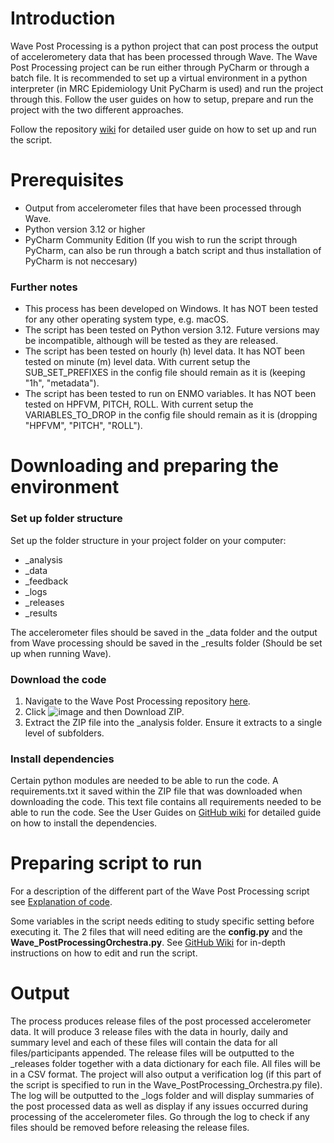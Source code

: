 # Introduction
Wave Post Processing is a python project that can post process the output of accelerometery data that has been processed through Wave. The Wave Post Processing project can be run either through PyCharm or through a batch file. It is recommended to set up a virtual environment in a python interpreter (in MRC Epidemiology Unit PyCharm is used) and run the project through this. Follow the user guides on how to setup, prepare and run the project with the two different approaches.

Follow the repository [wiki](https://github.com/CAS254/Wave_PostProcessing/wiki) for detailed user guide on how to set up and run the script. 

# Prerequisites
- Output from accelerometer files that have been processed through Wave.
- Python version 3.12 or higher
- PyCharm Community Edition (If you wish to run the script through PyCharm, can also be run through a batch script and thus installation of PyCharm is not neccesary)

### Further notes 
- This process has been developed on Windows. It has NOT been tested for any other operating system type, e.g. macOS.
- The script has been tested on Python version 3.12. Future versions may be incompatible, although will be tested as they are released.
- The script has been tested on hourly (h) level data. It has NOT been tested on minute (m) level data. With current setup the SUB_SET_PREFIXES in the config file should remain as it is (keeping "1h", "metadata").
- The script has been tested to run on ENMO variables. It has NOT been tested on HPFVM, PITCH, ROLL. With current setup the VARIABLES_TO_DROP in the config file should remain as it is (dropping "HPFVM", "PITCH", "ROLL").


# Downloading and preparing the environment
### Set up folder structure
Set up the folder structure in your project folder on your computer:
- _analysis
- _data
- _feedback
- _logs
- _releases
- _results

The accelerometer files should be saved in the _data folder and the output from Wave processing should be saved in the _results folder (Should be set up when running Wave). 

### Download the code
1. Navigate to the Wave Post Processing repository [here](https://github.com/CAS254/Wave_PostProcessing). 
2. Click  ![image](https://github.com/user-attachments/assets/587012f2-735e-471e-b7c0-38e7977e36ee) and then Download ZIP.
3. Extract the ZIP file into the _analysis folder. Ensure it extracts to a single level of subfolders.

### Install dependencies
Certain python modules are needed to be able to run the code. A requirements.txt  it saved within the ZIP file that was downloaded when downloading the code. This text file contains all requirements needed to be able to run the code. See the User Guides on [GitHub wiki](https://github.com/CAS254/Wave_PostProcessing/wiki) for detailed guide on how to install the dependencies.

# Preparing script to run
For a description of the different part of the Wave Post Processing script see [Explanation of code](https://github.com/CAS254/Wave_PostProcessing/wiki/2.-Explanation-of-code). 

Some variables in the script needs editing to study specific setting before executing it. The 2 files that will need editing are the **config.py** and the **Wave_PostProcessingOrchestra.py**. See [GitHub Wiki](https://github.com/CAS254/Wave_PostProcessing/wiki) for in-depth instructions on how to edit and run the script.

# Output 
The process produces release files of the post processed accelerometer data. It will produce 3 release files with the data in hourly, daily and summary level and each of these files will contain the data for all files/participants appended. The release files will be outputted to the _releases folder together with a data dictionary for each file. All files will be in a CSV format. The project will also output a verification log (if this part of the script is specified to run in the Wave_PostProcessing_Orchestra.py file). The log will be outputted to the _logs folder and will display summaries of the post processed data as well as display if any issues occurred during processing of the accelerometer files. Go through the log to check if any files should be removed before releasing the release files.

